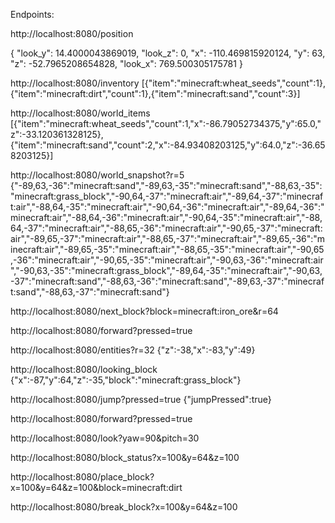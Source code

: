 Endpoints: 

http://localhost:8080/position

{
  "look_y": 14.4000043869019,
  "look_z": 0,
  "x": -110.469815920124,
  "y": 63,
  "z": -52.7965208654828,
  "look_x": 769.500305175781
}


http://localhost:8080/inventory [{"item":"minecraft:wheat_seeds","count":1},{"item":"minecraft:dirt","count":1},{"item":"minecraft:sand","count":3}]

http://localhost:8080/world_items  [{"item":"minecraft:wheat_seeds","count":1,"x":-86.79052734375,"y":65.0,"z":-33.120361328125},{"item":"minecraft:sand","count":2,"x":-84.93408203125,"y":64.0,"z":-36.658203125}]

http://localhost:8080/world_snapshot?r=5 {"-89,63,-36":"minecraft:sand","-89,63,-35":"minecraft:sand","-88,63,-35":"minecraft:grass_block","-90,64,-37":"minecraft:air","-89,64,-37":"minecraft:air","-88,64,-35":"minecraft:air","-90,64,-36":"minecraft:air","-89,64,-36":"minecraft:air","-88,64,-36":"minecraft:air","-90,64,-35":"minecraft:air","-88,64,-37":"minecraft:air","-88,65,-36":"minecraft:air","-90,65,-37":"minecraft:air","-89,65,-37":"minecraft:air","-88,65,-37":"minecraft:air","-89,65,-36":"minecraft:air","-89,65,-35":"minecraft:air","-88,65,-35":"minecraft:air","-90,65,-36":"minecraft:air","-90,65,-35":"minecraft:air","-90,63,-36":"minecraft:air","-90,63,-35":"minecraft:grass_block","-89,64,-35":"minecraft:air","-90,63,-37":"minecraft:sand","-88,63,-36":"minecraft:sand","-89,63,-37":"minecraft:sand","-88,63,-37":"minecraft:sand"}

http://localhost:8080/next_block?block=minecraft:iron_ore&r=64

http://localhost:8080/forward?pressed=true

http://localhost:8080/entities?r=32 {"z":-38,"x":-83,"y":49}

http://localhost:8080/looking_block {"x":-87,"y":64,"z":-35,"block":"minecraft:grass_block"} 

http://localhost:8080/jump?pressed=true {"jumpPressed":true}

http://localhost:8080/forward?pressed=true

http://localhost:8080/look?yaw=90&pitch=30

http://localhost:8080/block_status?x=100&y=64&z=100

http://localhost:8080/place_block?x=100&y=64&z=100&block=minecraft:dirt

http://localhost:8080/break_block?x=100&y=64&z=100
